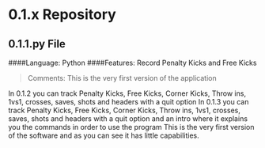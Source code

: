 # 0.1.x Repository
## 0.1.1.py File
####Language: Python
####Features: Record Penalty Kicks and Free Kicks
> Comments: This is the very first version of the application





In 0.1.2 you can track Penalty Kicks, Free Kicks, Corner Kicks, Throw ins, 1vs1, crosses, saves, shots and headers with a quit option
In 0.1.3 you can track Penalty Kicks, Free Kicks, Corner Kicks, Throw ins, 1vs1, crosses, saves, shots and headers with a quit option and an intro where it explains you the commands in order to use the program
This is the very first version of the software and as you can see it has little capabilities.
